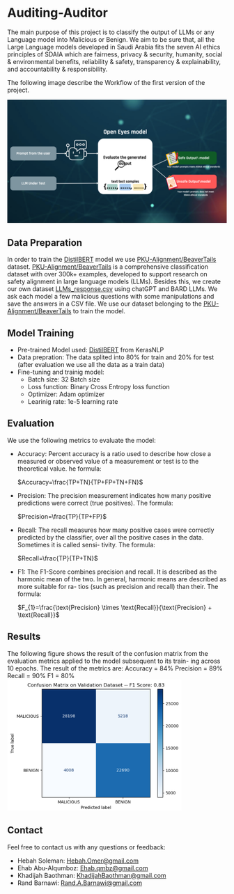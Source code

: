 # Auditing-Auditor
The main purpose of this project is to classify the output of  LLMs or any Language model into Malicious or Benign. We aim to be sure that, all the Large Language models developed in Saudi Arabia fits the seven AI ethics principles of SDAIA which are fairness, privacy & security, humanity, social & environmental benefits, reliability & safety, transparency & explainability, and accountability & responsibility. 

The following image describe the Workflow of the first version of the project.

<img src="images/arch.png" alt="My Image" width="600"/>

## Data Preparation

In order to train the [DistilBERT](https://arxiv.org/abs/1910.01108) model we use [PKU-Alignment/BeaverTails](https://github.com/PKU-Alignment/beavertails) dataset. [PKU-Alignment/BeaverTails](https://github.com/PKU-Alignment/beavertails) is a comprehensive classification dataset with over 300k+ examples, developed to support research on safety alignment in large language models (LLMs).
Besides this, we create our own dataset [LLMs_response.csv](dataset/LLMs_response.csv) using chatGPT and BARD LLMs. We ask each model a few malicious questions with some manipulations and save the answers in a CSV file.
We use our dataset belonging to the [PKU-Alignment/BeaverTails](https://github.com/PKU-Alignment/beavertails) to train the model.

## Model Training

 - Pre-trained Model used: [DistilBERT](https://arxiv.org/abs/1910.01108) from KerasNLP
 - Data prepration: The data splited into 80% for train and 20% for test (after evaluation we use all the data as a train data)
 - Fine-tuning and trainig model:
    * Batch size: 32 Batch size
    * Loss function: Binary Cross Entropy loss function 
    * Optimizer: Adam optimizer 
    * Learinig rate: 1e-5 learning rate
    
## Evaluation
We use the following metrics to evaluate the model:
- Accuracy: 
Percent accuracy is a ratio used to describe how close a measured or observed value of a measurement or test is to the theoretical value. he formula:

    $Accuracy=\frac{TP+TN}{TP+FP+TN+FN}$ 

- Precision: The precision measurement indicates how
many positive predictions were correct (true positives). The formula:

   $Precision=\frac{TP}{TP+FP}$

- Recall: The recall measures how many positive cases
were correctly predicted by the classifier, over all the
positive cases in the data. Sometimes it is called sensi-
tivity. The formula:

   $Recall=\frac{TP}{TP+TN}$

- F1: The F1-Score combines precision and recall. It is
described as the harmonic mean of the two. In general,
harmonic means are described as more suitable for ra-
tios (such as precision and recall) than their. 
The formula:

  $F_{1}=\frac{\text{Precision} \times \text{Recall}}{\text{Precision} + \text{Recall}}$

## Results
The following figure shows the result of the confusion matrix from the evaluation metrics applied to the model subsequent to its train-
ing across 10 epochs. The result of the metrics are: 
Accuracy = 84%
Precision = 89%
Recall = 90%
F1 = 80%
<img src="images/confusion_matrix.png" alt="My Image" width="400"/>
## Contact
Feel free to contact us with any questions or feedback:

- Hebah Soleman: Hebah.Omer@gmail.com
- Ehab Abu-Alqumboz: Ehab.qmbz@gmail.com
- Khadijah Baothman: KhadijahBaothman@gmail.com
- Rand Barnawi: Rand.A.Barnawi@gmail.com
